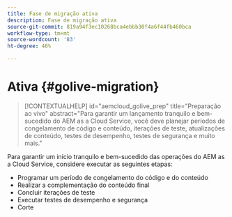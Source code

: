 ```yaml
---
title: Fase de migração ativa
description: Fase de migração ativa
source-git-commit: 819a94f3ec10268bca4ebbb30f4a6f44fb460bca
workflow-type: tm+mt
source-wordcount: '83'
ht-degree: 46%

---
```



# Ativa {#golive-migration}

>[!CONTEXTUALHELP]
>id="aemcloud_golive_prep"
>title="Preparação ao vivo"
>abstract="Para garantir um lançamento tranquilo e bem-sucedido do AEM as a Cloud Service, você deve planejar períodos de congelamento de código e conteúdo, iterações de teste, atualizações de conteúdo, testes de desempenho, testes de segurança e muito mais."

Para garantir um início tranquilo e bem-sucedido das operações do AEM as a Cloud Service, considere executar as seguintes etapas:

* Programar um período de congelamento do código e do conteúdo
* Realizar a complementação do conteúdo final
* Concluir iterações de teste
* Executar testes de desempenho e segurança
* Corte
